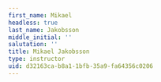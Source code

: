 ```yaml
---
first_name: Mikael
headless: true
last_name: Jakobsson
middle_initial: ''
salutation: ''
title: Mikael Jakobsson
type: instructor
uid: d32163ca-b8a1-1bfb-35a9-fa64356c0206
---
```

